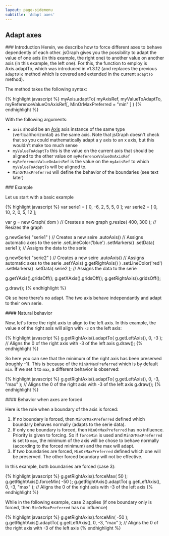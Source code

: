 ```yaml
---
layout: page-sidemenu
subtitle: 'Adapt axes'
---
```

## Adapt axes

<script>
var serie1 = [ 0, -6, 2, 5, 5, 0 ];
var serie2 = [ 0, 10, 2, 0, 5, 12 ];


function makeGraph( dom ) {
	
	var g = new Graph( dom ) // Creates a new graph
	g.resize( 400, 300 ); // Resizes the graph

	g.newSerie( "serie1" ) // Creates a new seire
	 .autoAxis() // Assigns automatic axes to the serie
	 .setLineColor('blue')
	 .setMarkers()
	 .setData( serie1 ); // Assigns the data to the serie

	g.newSerie( "serie2" ) // Creates a new seire
	 .autoAxis() // Assigns automatic axes to the serie
	 .setYAxis( g.getRightAxis() )
	 .setLineColor('red')
	 .setMarkers()
	 .setData( serie2 ); // Assigns the data to the serie

	g.getYAxis().gridsOff();
	g.getXAxis().gridsOff();
	g.getRightAxis().gridsOff();

	g.draw();

	return g;
}

</script>

###<a id="introduction"></a> Introduction
Herein, we describe how to force different axes to behave dependently of each other. jsGraph gives you the possibility to adapt the value of one axis (in this example, the right one) to another value on another axis (in this example, the left one). For this, the function to employ is Axis.adaptTo, which was introduced in v1.3.12 (and replaces the previous ```adapt0To``` method which is covered and extended in the current ```adaptTo``` method).

The method takes the following syntax:

{% highlight javascript %}
	myAxis.adaptTo( myAxisRef, myValueToAdaptTo, myReferenceValueOnAxisRef[, MinOrMaxPreferred = "min" ] )
{% endhighlight %}

With the following arguments:

* ```axis``` should be an <a href="Axis.html">Axis</a> axis instance of the same type (vertical/horizontal) as the same axis. Note that jsGraph doesn't check that so you could mathematically adapt a y axis to an x axis, but this wouldn't make too much sense
* ```myValueToAdaptTo``` this is the value on the current axis that should be aligned to the other value on ```myReferenceValueOnAxisRef```
* ```myReferenceValueOnAxisRef``` is the value on the ```myAxisRef``` to which ```myValueToAdaptTo``` will be aligned to.
* ```MinOrMaxPreferred``` will define the behavior of the boundaries (see text later)

###<a id="example"></a> Example

Let us start with a basic example


{% highlight javascript %}
var serie1 = [ 0, -6, 2, 5, 5, 0 ];
var serie2 = [ 0, 10, 2, 0, 5, 12 ];

var g = new Graph( dom ) // Creates a new graph
g.resize( 400, 300 ); // Resizes the graph

g.newSerie( "serie1" ) // Creates a new seire
 .autoAxis() // Assigns automatic axes to the serie
 .setLineColor('blue')
 .setMarkers()
 .setData( serie1 ); // Assigns the data to the serie

g.newSerie( "serie2" ) // Creates a new seire
 .autoAxis() // Assigns automatic axes to the serie
 .setYAxis( g.getRightAxis() )
 .setLineColor('red')
 .setMarkers()
 .setData( serie2 ); // Assigns the data to the serie

g.getYAxis().gridsOff();
g.getXAxis().gridsOff();
g.getRightAxis().gridsOff();

g.draw();
{% endhighlight %}

<div id="example-1" class="jsgraph-example"></div>
<script>
makeGraph("example-1")
</script>

Ok so here there's no adapt. The two axis behave independantly and adapt to their own serie.

####<a id="natural-behaviour"></a> Natural behavior

Now, let's force the right axis to align to the left axis. In this example, the value ```0``` of the right axis will align with ```-3``` on the left axis:

{% highlight javascript %}
g.getRightAxis().adaptTo( g.getLeftAxis(), 0, -3 ); // Aligns the 0 of the right axis with -3 of the left axis
g.draw();
{% endhighlight %}

<div id="example-2" class="jsgraph-example"></div>
<script>
var g = makeGraph("example-2");
g.getRightAxis().adaptTo( g.getLeftAxis(), 0, -3 ); // Aligns the 0 of the right axis with -3 of the left axis
g.draw();
</script>

So here you can see that the minimum of the right axis has been preserved (roughly -1). This is because of the ```MinOrMaxPreferred``` which is by default ```min```. If we set it to ```max```, a different behavior is observed:


{% highlight javascript %}
g.getRightAxis().adaptTo( g.getLeftAxis(), 0, -3, "max" ); // Aligns the 0 of the right axis with -3 of the left axis
g.draw();
{% endhighlight %}
<div id="example-3" class="jsgraph-example"></div>
<script>
var g = makeGraph("example-3");
g.getRightAxis().adaptTo( g.getLeftAxis(), 0, -3, "max" ); // Aligns the 0 of the right axis with -3 of the left axis
g.draw();
</script>

####<a id="forced-behaviour"></a> Behavior when axes are forced

Here is the rule when a boundary of the axis is forced:

1. If no boundary is forced, then ```MinOrMaxPreferred``` defined which boundary behaves normally (adapts to the serie data).
2. If only one boundary is forced, then ```MinOrMaxPreferred``` has no influence. Priority is given to forcing. So if ```forceMin``` is used and ```MinOrMaxPreferred``` is set to ```max```, the minimum of the axis will be chose to behave normally (according to the forced minimum) and the max will adapt.
3. If two boundaries are forced, ```MinOrMaxPreferred``` defined which one will be preserved. The other forced boundary will not be effective.

In this example, both boundaries are forced (case 3):

{% highlight javascript %}
g.getRightAxis().forceMax( 50 );
g.getRightAxis().forceMin( -50 );
g.getRightAxis().adaptTo( g.getLeftAxis(), 0, -3, "max" ); // Aligns the 0 of the right axis with -3 of the left axis
{% endhighlight %}

<div id="example-4" class="jsgraph-example"></div>
<script>
var g = makeGraph("example-4");
g.getRightAxis().forceMax( 50 );
g.getRightAxis().forceMin( -50 );
g.getRightAxis().adaptTo( g.getLeftAxis(), 0, -3, "max" ); // Aligns the 0 of the right axis with -3 of the left axis
g.draw();
</script>

While in the following example, case 2 applies (if one boundary only is forced, then ```MinOrMaxPreferred``` has no influence)

{% highlight javascript %}
g.getRightAxis().forceMin( -50 );
g.getRightAxis().adaptTo( g.getLeftAxis(), 0, -3, "max" ); // Aligns the 0 of the right axis with -3 of the left axis
{% endhighlight %}
<div id="example-5" class="jsgraph-example"></div>
<script>
var g = makeGraph("example-5");
g.getRightAxis().forceMin( -50 );
g.getRightAxis().adaptTo( g.getLeftAxis(), 0, -3, "max" ); // Aligns the 0 of the right axis with -3 of the left axis
g.draw();
</script>